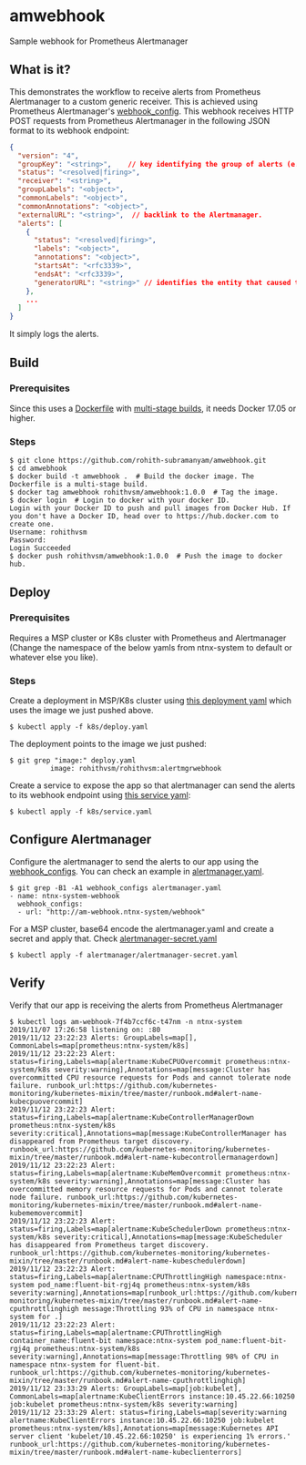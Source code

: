 # amwebhook
Sample webhook for Prometheus Alertmanager

## What is it?
This demonstrates the workflow to receive alerts from Prometheus
Alertmanager to a custom generic receiver. This is achieved using Prometheus
Alertmanager's [webhook_config](https://prometheus.io/docs/alerting/configuration/#webhook_config).
This webhook receives HTTP POST requests from Prometheus Alertmanager in the
following JSON format to its webhook endpoint:
```json
{
  "version": "4",
  "groupKey": "<string>",    // key identifying the group of alerts (e.g. to deduplicate)
  "status": "<resolved|firing>",
  "receiver": "<string>",
  "groupLabels": "<object>",
  "commonLabels": "<object>",
  "commonAnnotations": "<object>",
  "externalURL": "<string>",  // backlink to the Alertmanager.
  "alerts": [
    {
      "status": "<resolved|firing>",
      "labels": "<object>",
      "annotations": "<object>",
      "startsAt": "<rfc3339>",
      "endsAt": "<rfc3339>",
      "generatorURL": "<string>" // identifies the entity that caused the alert
    },
    ...
  ]
}
```
It simply logs the alerts.

## Build
### Prerequisites
Since this uses a [Dockerfile](Dockerfile) with [multi-stage builds](https://docs.docker.com/develop/develop-images/multistage-build/), it needs Docker 17.05 or higher.

### Steps
```shell
$ git clone https://github.com/rohith-subramanyam/amwebhook.git
$ cd amwebhook
$ docker build -t amwebhook .  # Build the docker image. The Dockerfile is a multi-stage build.
$ docker tag amwebhook rohithvsm/amwebhook:1.0.0  # Tag the image.
$ docker login  # Login to docker with your docker ID.
Login with your Docker ID to push and pull images from Docker Hub. If you don't have a Docker ID, head over to https://hub.docker.com to create one.
Username: rohithvsm
Password:
Login Succeeded
$ docker push rohithvsm/amwebhook:1.0.0  # Push the image to docker hub.
```

## Deploy
### Prerequisites
Requires a MSP cluster or K8s cluster with Prometheus and Alertmanager (Change the namespace of the below yamls from ntnx-system to default or whatever else you like).
### Steps
Create a deployment in MSP/K8s cluster using [this deployment yaml](k8s/deploy.yaml) which uses the image we just pushed above.
```shell
$ kubectl apply -f k8s/deploy.yaml
```
The deployment points to the image we just pushed:
```shell
$ git grep "image:" deploy.yaml
          image: rohithvsm/rohithvsm:alertmgrwebhook
```
Create a service to expose the app so that alertmanager can send the alerts to its webhook endpoint using [this service yaml](k8s/service.yaml):
```shell
$ kubectl apply -f k8s/service.yaml
```

## Configure Alertmanager
Configure the alertmanager to send the alerts to our app using the [webhook_configs](https://prometheus.io/docs/alerting/configuration/#webhook_config). You can check an example in [alertmanager.yaml](alertmanager/alertmanager.yaml).
```shell
$ git grep -B1 -A1 webhook_configs alertmanager.yaml
- name: ntnx-system-webhook
  webhook_configs:
  - url: "http://am-webhook.ntnx-system/webhook"
```
For a MSP cluster, base64 encode the alertmanager.yaml and create a secret and apply that. Check [alertmanager-secret.yaml](alertmanager/alertmanager-secret.yaml)
```shell
$ kubectl apply -f alertmanager/alertmanager-secret.yaml
```

## Verify
Verify that our app is receiving the alerts from Prometheus Alertmanager
```shell
$ kubectl logs am-webhook-7f4b7ccf6c-t47nm -n ntnx-system
2019/11/07 17:26:58 listening on: :80
2019/11/12 23:22:23 Alerts: GroupLabels=map[], CommonLabels=map[prometheus:ntnx-system/k8s]
2019/11/12 23:22:23 Alert: status=firing,Labels=map[alertname:KubeCPUOvercommit prometheus:ntnx-system/k8s severity:warning],Annotations=map[message:Cluster has overcommitted CPU resource requests for Pods and cannot tolerate node failure. runbook_url:https://github.com/kubernetes-monitoring/kubernetes-mixin/tree/master/runbook.md#alert-name-kubecpuovercommit]
2019/11/12 23:22:23 Alert: status=firing,Labels=map[alertname:KubeControllerManagerDown prometheus:ntnx-system/k8s severity:critical],Annotations=map[message:KubeControllerManager has disappeared from Prometheus target discovery. runbook_url:https://github.com/kubernetes-monitoring/kubernetes-mixin/tree/master/runbook.md#alert-name-kubecontrollermanagerdown]
2019/11/12 23:22:23 Alert: status=firing,Labels=map[alertname:KubeMemOvercommit prometheus:ntnx-system/k8s severity:warning],Annotations=map[message:Cluster has overcommitted memory resource requests for Pods and cannot tolerate node failure. runbook_url:https://github.com/kubernetes-monitoring/kubernetes-mixin/tree/master/runbook.md#alert-name-kubememovercommit]
2019/11/12 23:22:23 Alert: status=firing,Labels=map[alertname:KubeSchedulerDown prometheus:ntnx-system/k8s severity:critical],Annotations=map[message:KubeScheduler has disappeared from Prometheus target discovery. runbook_url:https://github.com/kubernetes-monitoring/kubernetes-mixin/tree/master/runbook.md#alert-name-kubeschedulerdown]
2019/11/12 23:22:23 Alert: status=firing,Labels=map[alertname:CPUThrottlingHigh namespace:ntnx-system pod_name:fluent-bit-rgj4q prometheus:ntnx-system/k8s severity:warning],Annotations=map[runbook_url:https://github.com/kubernetes-monitoring/kubernetes-mixin/tree/master/runbook.md#alert-name-cputhrottlinghigh message:Throttling 93% of CPU in namespace ntnx-system for .]
2019/11/12 23:22:23 Alert: status=firing,Labels=map[alertname:CPUThrottlingHigh container_name:fluent-bit namespace:ntnx-system pod_name:fluent-bit-rgj4q prometheus:ntnx-system/k8s severity:warning],Annotations=map[message:Throttling 98% of CPU in namespace ntnx-system for fluent-bit. runbook_url:https://github.com/kubernetes-monitoring/kubernetes-mixin/tree/master/runbook.md#alert-name-cputhrottlinghigh]
2019/11/12 23:33:29 Alerts: GroupLabels=map[job:kubelet], CommonLabels=map[alertname:KubeClientErrors instance:10.45.22.66:10250 job:kubelet prometheus:ntnx-system/k8s severity:warning]
2019/11/12 23:33:29 Alert: status=firing,Labels=map[severity:warning alertname:KubeClientErrors instance:10.45.22.66:10250 job:kubelet prometheus:ntnx-system/k8s],Annotations=map[message:Kubernetes API server client 'kubelet/10.45.22.66:10250' is experiencing 1% errors.' runbook_url:https://github.com/kubernetes-monitoring/kubernetes-mixin/tree/master/runbook.md#alert-name-kubeclienterrors]
```

